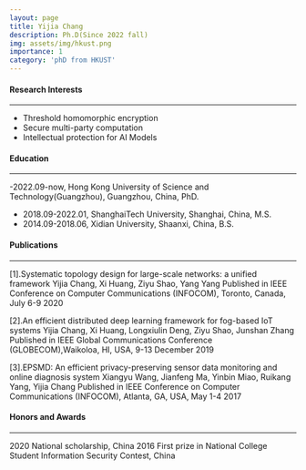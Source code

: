 ```yaml
---
layout: page
title: Yijia Chang
description: Ph.D(Since 2022 fall)
img: assets/img/hkust.png
importance: 1
category: 'phD from HKUST'
---
```


#### Research Interests
---
- Threshold homomorphic encryption 
- Secure multi-party computation
- Intellectual protection for AI Models

#### Education
---
-2022.09-now, Hong Kong University of Science and Technology(Guangzhou), Guangzhou, China, PhD.
- 2018.09-2022.01, ShanghaiTech University, Shanghai, China, M.S.
- 2014.09-2018.06, Xidian University, Shaanxi, China, B.S.

#### Publications
---
[1].Systematic topology design for large-scale networks: a unified framework
    Yijia Chang, Xi Huang, Ziyu Shao, Yang Yang
Published in IEEE Conference on Computer Communications (INFOCOM), Toronto, Canada, July 6-9 2020

[2].An efficient distributed deep learning framework for fog-based IoT systems
    Yijia Chang, Xi Huang, Longxiulin Deng, Ziyu Shao, Junshan Zhang
   Published in IEEE Global Communications Conference (GLOBECOM),Waikoloa, HI, USA,  9-13 December 2019

[3].EPSMD: An efficient privacy-preserving sensor data monitoring and online diagnosis system
Xiangyu Wang, Jianfeng Ma, Yinbin Miao, Ruikang Yang, Yijia Chang
Published in IEEE Conference on Computer Communications (INFOCOM), Atlanta, GA, USA, May 1-4 2017

#### Honors and Awards
---
2020 National scholarship, China
2016 First prize in National College Student Information Security Contest, China
